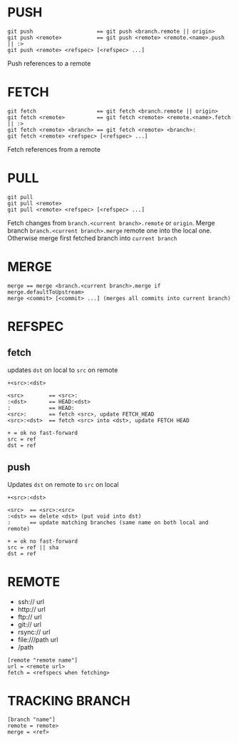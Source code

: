 # PUSH
```
git push                    == git push <branch.remote || origin>
git push <remote>           == git push <remote> <remote.<name>.push || :>
git push <remote> <refspec> [<refspec> ...]
```
Push references to a remote

# FETCH
```
git fetch                   == git fetch <branch.remote || origin>
git fetch <remote>          == git fetch <remote> <remote.<name>.fetch || :>
git fetch <remote> <branch> == git fetch <remote> <branch>:
git fetch <remote> <refspec> [<refspec> ...]
```
Fetch references from a remote

# PULL
```
git pull
git pull <remote>
git pull <remote> <refspec> [<refspec> ...]
```
Fetch changes from ```branch.<current branch>.remote``` or ```origin```. Merge
branch ```branch.<current branch>.merge``` remote one into the local one. Otherwise
merge first fetched branch into ```current branch```

# MERGE
```
merge == merge <branch.<current branch>.merge if merge.defaultToUpstream>
merge <commit> [<commit> ...] (merges all commits into current branch)
```

# REFSPEC
## fetch
updates ```dst``` on local to ```src``` on remote

```
+<src>:<dst>

<src>        == <src>:
:<dst>       == HEAD:<dst>
:            == HEAD:
<src>:       == fetch <src>, update FETCH_HEAD
<src>:<dst>  == fetch <src> into <dst>, update FETCH HEAD

+ = ok no fast-forward
src = ref
dst = ref
```

## push
Updates ```dst``` on remote to ```src``` on local

```
+<src>:<dst>

<src>  == <src>:<src>
:<dst> == delete <dst> (put void into dst)
:      == update matching branches (same name on both local and remote)

+ = ok no fast-forward
src = ref || sha
dst = ref
```

# REMOTE
* ssh:// url
* http:// url
* ftp:// url
* git:// url
* rsync:// url
* file:///path url
* /path
```
[remote "remote name"]
url = <remote url>
fetch = <refspecs when fetching>
```

# TRACKING BRANCH
```
[branch "name"]
remote = remote>
merge = <ref>
```

